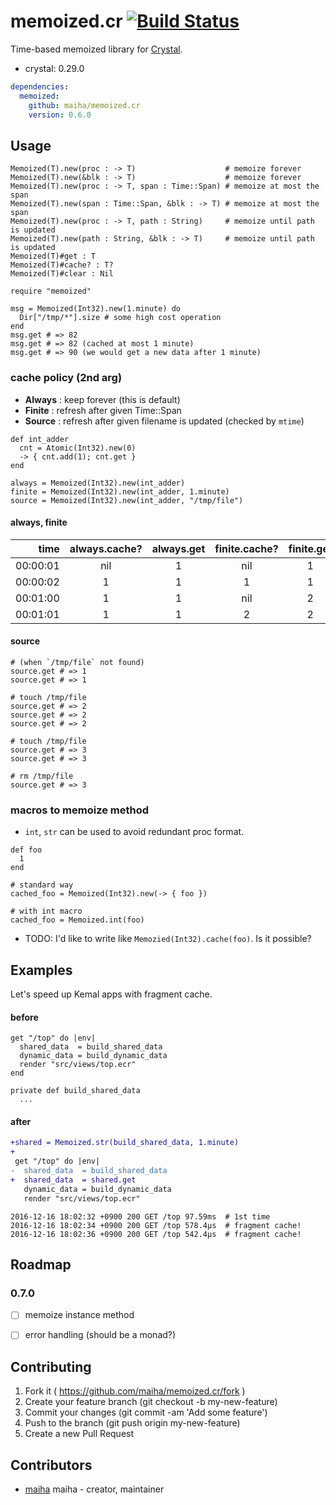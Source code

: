 # memoized.cr [![Build Status](https://travis-ci.org/maiha/memoized.cr.svg?branch=master)](https://travis-ci.org/maiha/memoized.cr)

Time-based memoized library for [Crystal](http://crystal-lang.org/).

- crystal: 0.29.0

```yaml
dependencies:
  memoized:
    github: maiha/memoized.cr
    version: 0.6.0
```

## Usage

```
Memoized(T).new(proc : -> T)                    # memoize forever
Memoized(T).new(&blk : -> T)                    # memoize forever
Memoized(T).new(proc : -> T, span : Time::Span) # memoize at most the span
Memoized(T).new(span : Time::Span, &blk : -> T) # memoize at most the span
Memoized(T).new(proc : -> T, path : String)     # memoize until path is updated
Memoized(T).new(path : String, &blk : -> T)     # memoize until path is updated
Memoized(T)#get : T
Memoized(T)#cache? : T?
Memoized(T)#clear : Nil
```

```crystal
require "memoized"

msg = Memoized(Int32).new(1.minute) do
  Dir["/tmp/*"].size # some high cost operation
end
msg.get # => 82
msg.get # => 82 (cached at most 1 minute)
msg.get # => 90 (we would get a new data after 1 minute)
```

### cache policy (2nd arg)

- **Always** : keep forever (this is default)
- **Finite** : refresh after given Time::Span
- **Source** : refresh after given filename is updated (checked by `mtime`)

```crystal
def int_adder
  cnt = Atomic(Int32).new(0)
  -> { cnt.add(1); cnt.get }
end
  
always = Memoized(Int32).new(int_adder)
finite = Memoized(Int32).new(int_adder, 1.minute)
source = Memoized(Int32).new(int_adder, "/tmp/file")
```

#### **always**, **finite**

|time    | always.cache? | always.get | finite.cache? | finite.get | 
|-------:|:-------------:|:----------:|:-------------:|:----------:|
|00:00:01|            nil|           1|            nil|           1|
|00:00:02|              1|           1|              1|           1|
|00:01:00|              1|           1|            nil|           2|
|00:01:01|              1|           1|              2|           2|

#### **source**

```crystal
# (when `/tmp/file` not found)
source.get # => 1
source.get # => 1

# touch /tmp/file
source.get # => 2
source.get # => 2
source.get # => 2

# touch /tmp/file
source.get # => 3
source.get # => 3

# rm /tmp/file
source.get # => 3
```

### macros to memoize method

- `int`, `str` can be used to avoid redundant proc format.

```crystal
def foo
  1
end

# standard way
cached_foo = Memoized(Int32).new(-> { foo })

# with int macro
cached_foo = Memoized.int(foo)
```

- TODO: I'd like to write like `Memozied(Int32).cache(foo)`. Is it possible?

## Examples

Let's speed up Kemal apps with fragment cache.

#### before

```crystal
get "/top" do |env|
  shared_data  = build_shared_data
  dynamic_data = build_dynamic_data
  render "src/views/top.ecr"
end

private def build_shared_data
  ...
```

#### after

```diff
+shared = Memoized.str(build_shared_data, 1.minute)
+
 get "/top" do |env|
-  shared_data  = build_shared_data
+  shared_data  = shared.get
   dynamic_data = build_dynamic_data
   render "src/views/top.ecr"
```

```
2016-12-16 18:02:32 +0900 200 GET /top 97.59ms  # 1st time
2016-12-16 18:02:34 +0900 200 GET /top 578.4µs  # fragment cache!
2016-12-16 18:02:36 +0900 200 GET /top 542.4µs  # fragment cache!
```


## Roadmap

### 0.7.0

- [ ] memoize instance method
- [ ] error handling (should be a monad?)


## Contributing

1. Fork it ( https://github.com/maiha/memoized.cr/fork )
2. Create your feature branch (git checkout -b my-new-feature)
3. Commit your changes (git commit -am 'Add some feature')
4. Push to the branch (git push origin my-new-feature)
5. Create a new Pull Request

## Contributors

- [maiha](https://github.com/maiha) maiha - creator, maintainer
